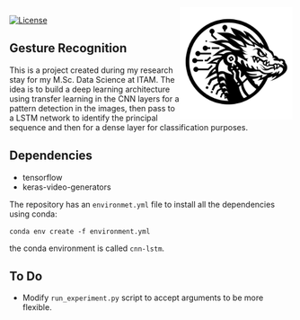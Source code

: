 <img src="https://raw.githubusercontent.com/DQsamayoa/personal-webpage/master/imgs/logo_vs_b.png" alt="logo" align="right" height="200">

[![License](https://img.shields.io/badge/License-Apache%202.0-blue.svg)](https://opensource.org/licenses/Apache-2.0)

Gesture Recognition
--------

This is a project created during my research stay for my M.Sc. Data Science at ITAM. The idea is to build a deep learning architecture using transfer learning in the CNN layers for a pattern detection in the images, then pass to a LSTM network to identify the principal sequence and then for a dense layer for classification purposes.

Dependencies
--------

- tensorflow
- keras-video-generators

The repository has an `environmet.yml` file to install all the dependencies using conda:

```
conda env create -f environment.yml
```

the conda environment is called `cnn-lstm`.

To Do
--------

- Modify `run_experiment.py` script to accept arguments to be more flexible.
